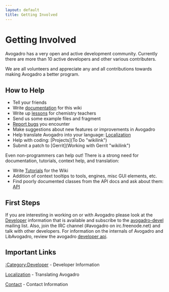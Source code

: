 ```yaml
---
layout: default
title: Getting Involved
---
```


# Getting Involved

Avogadro has a very open and active development community. Currently there are more than 10 active developers and other various contributers.

We are all volunteers and appreciate any and all contributions towards making Avogadro a better program.

How to Help
-----------

-   Tell your friends
-   Write [documentation](documentation "wikilink") for this wiki
-   Write up [lessons](education "wikilink") for chemistry teachers
-   Send us some example files and fragment
-   [Report bugs](http://sourceforge.net/p/avogadro/bugs/) you encounter
-   Make suggestions about new features or improvements in Avogadro
-   Help translate Avogadro into your language: [Localization](Localization "wikilink")
-   Help with coding: [Projects](To Do "wikilink")
-   Submit a patch to [Gerrit](Working with Gerrit "wikilink")

Even non-programmers can help out! There is a strong need for documentation, tutorials, context help, and translation:

-   Write [Tutorials](Tutorials "wikilink") for the Wiki
-   Addition of context tooltips to tools, engines, misc GUI elements, etc.
-   Find poorly documented classes from the API docs and ask about them: [API](http://avogadro.openmolecules.net/api/dev/)

First Steps
-----------

If you are interesting in working on or with Avogadro please look at the [Developer](:Category:Developer "wikilink") information that is available and subscribe to the [avogadro-devel](http://lists.sourceforge.net/mailman/listinfo/avogadro-devel) mailing list. Also, join the IRC channel (\#avogadro on irc.freenode.net) and talk with other developers. For information on the internals of Avogadro and LibAvogadro, review the avogadro [developer api](http://avogadro.sourceforge.net/api/dev/).

Important Links
---------------

[:Category:Developer](:Category:Developer "wikilink") - Developer Information

[Localization](Localization "wikilink") - Translating Avogadro

[Contact](Contact "wikilink") - Contact Information

